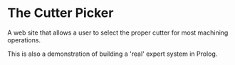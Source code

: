 The Cutter Picker
=================

A web site that allows a user to select the proper cutter for
most machining operations.

This is also a demonstration of building a 'real' expert system in Prolog.

